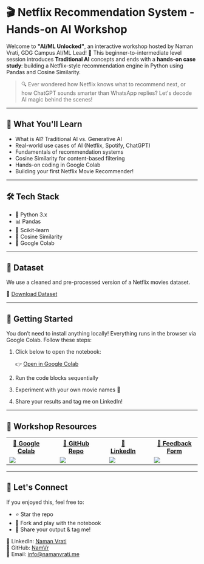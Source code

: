 
# 🎬 Netflix Recommendation System - Hands-on AI Workshop

Welcome to **"AI/ML Unlocked"**, an interactive workshop hosted by Naman Vrati, GDG Campus AI/ML Lead! 🚀
This beginner-to-intermediate level session introduces **Traditional AI** concepts and ends with a **hands-on case study**: building a Netflix-style recommendation engine in Python using Pandas and Cosine Similarity.

> 🔍 Ever wondered how Netflix knows what to recommend next, or how ChatGPT sounds smarter than WhatsApp replies? Let's decode AI magic behind the scenes!

---

## 📌 What You'll Learn

- What is AI? Traditional AI vs. Generative AI
- Real-world use cases of AI (Netflix, Spotify, ChatGPT)
- Fundamentals of recommendation systems
- Cosine Similarity for content-based filtering
- Hands-on coding in Google Colab
- Building your first Netflix Movie Recommender!

---

## 🛠️ Tech Stack

- 🐍 Python 3.x
- 📊 Pandas
- 🔬 Scikit-learn
- 🔗 Cosine Similarity
- 🧠 Google Colab

---

## 📂 Dataset

We use a cleaned and pre-processed version of a Netflix movies dataset.

📁 [Download Dataset](https://www.kaggle.com/datasets/shivamb/netflix-shows)

---

## 🚀 Getting Started

You don’t need to install anything locally! Everything runs in the browser via Google Colab. Follow these steps:

1. Click below to open the notebook:

   👉 [Open in Google Colab](https://colab.research.google.com/github/NamVr/Netflix-Recommendation-System/blob/main/notebook.ipynb)

2. Run the code blocks sequentially
3. Experiment with your own movie names 🎥
4. Share your results and tag me on LinkedIn!

---

<h2>📸 Workshop Resources</h2>

<table>
  <tr>
    <th><a href="https://colab.research.google.com/github/NamVr/Netflix-Recommendation-System/blob/main/notebook.ipynb">🔗 Google Colab</a></th>
    <th>&nbsp;&nbsp;&nbsp;</th>
    <th><a href="https://github.com/NamVr/Netflix-Recommendation-System/">🐙 GitHub Repo</a></th>
    <th>&nbsp;&nbsp;&nbsp;</th>
    <th><a href="https://linkedin.com/in/namanvrati">💼 LinkedIn</a></th>
    <th>&nbsp;&nbsp;&nbsp;</th>
    <th><a href="https://forms.gle/1dMRPY8hisXzBWNRA">📝 Feedback Form</a></th>
  </tr>
  <tr>
    <td><img src="https://api.qrserver.com/v1/create-qr-code/?size=120x120&data=https://colab.research.google.com/github/NamVr/Netflix-Recommendation-System/blob/main/notebook.ipynb"></td>
    <td></td>
    <td><img src="https://api.qrserver.com/v1/create-qr-code/?size=120x120&data=https://github.com/NamVr/Netflix-Recommendation-System/"></td>
    <td></td>
    <td><img src="https://api.qrserver.com/v1/create-qr-code/?size=120x120&data=https://linkedin.com/in/namanvrati"></td>
    <td></td>
    <td><img src="https://api.qrserver.com/v1/create-qr-code/?size=120x120&data=https://forms.gle/1dMRPY8hisXzBWNRA"></td>
  </tr>
</table>

---

## 💬 Let's Connect

If you enjoyed this, feel free to:
- ⭐ Star the repo
- 🧠 Fork and play with the notebook
- 📸 Share your output & tag me!

🔗 LinkedIn: [Naman Vrati](https://linkedin.com/in/namanvrati)  
🐙 GitHub: [NamVr](https://github.com/NamVr)  
📧 Email: info@namanvrati.me
